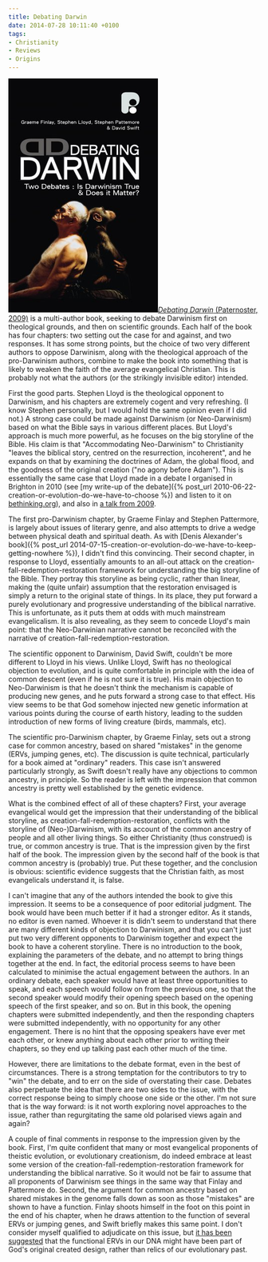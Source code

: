 ```yaml
---
title: Debating Darwin
date: 2014-07-28 10:11:40 +0100
tags:
- Christianity
- Reviews
- Origins
---
```

[<img alt="Debating Darwin" title="Debating Darwin" src="/assets/debating-darwin.jpg" class="alignright" />_Debating Darwin_ (Paternoster, 2009)](http://www.authenticmedia.co.uk/search/product/debating-darwin-graeme-finlay-stephen-lloyd-stephen-pattemore/9781842276198.jhtml) is a multi-author book, seeking to debate Darwinism first on theological grounds, and then on scientific grounds. Each half of the book has four chapters: two setting out the case for and against, and two responses. It has some strong points, but the choice of two very different authors to oppose Darwinism, along with the theological approach of the pro-Darwinism authors, combine to make the book into something that is likely to weaken the faith of the average evangelical Christian. This is probably not what the authors (or the strikingly invisible editor) intended.

First the good parts. Stephen Lloyd is the theological opponent to Darwinism, and his chapters are extremely cogent and very refreshing. (I know Stephen personally, but I would hold the same opinion even if I did not.) A strong case could be made against Darwinism (or Neo-Darwinism) based on what the Bible says in various different places. But Lloyd's approach is much more powerful, as he focuses on the big storyline of the Bible. His claim is that "Accommodating Neo-Darwinism" to Christianity "leaves the biblical story, centred on the resurrection, incoherent", and he expands on that by examining the doctrines of Adam, the global flood, and the goodness of the original creation ("no agony before Adam"). This is essentially the same case that Lloyd made in a debate I organised in Brighton in 2010 (see [my write-up of the debate]({% post_url 2010-06-22-creation-or-evolution-do-we-have-to-choose %}) and listen to it on [bethinking.org](http://www.bethinking.org/does-evolution-disprove-creation/creation-or-evolution-do-we-have-to-choose)), and also in [a talk from 2009](http://www.biblicalcreationministries.org.uk/b/index.php/2010/01/09/creation-and-the-story-line-of-the-bible).

The first pro-Darwinism chapter, by Graeme Finlay and Stephen Pattermore, is largely about issues of literary genre, and also attempts to drive a wedge between physical death and spiritual death. As with [Denis Alexander's book]({% post_url 2014-07-15-creation-or-evolution-do-we-have-to-keep-getting-nowhere %}), I didn't find this convincing. Their second chapter, in response to Lloyd, essentially amounts to an all-out attack on the creation-fall-redemption-restoration framework for understanding the big storyline of the Bible. They portray this storyline as being cyclic, rather than linear, making the (quite unfair) assumption that the restoration envisaged is simply a return to the original state of things. In its place, they put forward a purely evolutionary and progressive understanding of the biblical narrative. This is unfortunate, as it puts them at odds with much mainstream evangelicalism. It is also revealing, as they seem to concede Lloyd's main point: that the Neo-Darwinian narrative cannot be reconciled with the narrative of creation-fall-redemption-restoration.

The scientific opponent to Darwinism, David Swift, couldn't be more different to Lloyd in his views. Unlike Lloyd, Swift has no theological objection to evolution, and is quite comfortable in principle with the idea of common descent (even if he is not sure it is true). His main objection to Neo-Darwinism is that he doesn't think the mechanism is capable of producing new genes, and he puts forward a strong case to that effect. His view seems to be that God somehow injected new genetic information at various points during the course of earth history, leading to the sudden introduction of new forms of living creature (birds, mammals, etc).

The scientific pro-Darwinism chapter, by Graeme Finlay, sets out a strong case for common ancestry, based on shared "mistakes" in the genome (ERVs, jumping genes, etc). The discussion is quite technical, particularly for a book aimed at "ordinary" readers. This case isn't answered particularly strongly, as Swift doesn't really have any objections to common ancestry, in principle. So the reader is left with the impression that common ancestry is pretty well established by the genetic evidence.

What is the combined effect of all of these chapters? First, your average evangelical would get the impression that their understanding of the biblical storyline, as creation-fall-redemption-restoration, conflicts with the storyline of (Neo-)Darwinism, with its account of the common ancestry of people and all other living things. So either Christianity (thus construed) is true, or common ancestry is true. That is the impression given by the first half of the book. The impression given by the second half of the book is that common ancestry is (probably) true. Put these together, and the conclusion is obvious: scientific evidence suggests that the Christian faith, as most evangelicals understand it, is false.

I can't imagine that any of the authors intended the book to give this impression. It seems to be a consequence of poor editorial judgment. The book would have been much better if it had a stronger editor. As it stands, no editor is even named. Whoever it is didn't seem to understand that there are many different kinds of objection to Darwinism, and that you can't just put two very different opponents to Darwinism together and expect the book to have a coherent storyline. There is no introduction to the book, explaining the parameters of the debate, and no attempt to bring things together at the end. In fact, the editorial process seems to have been calculated to minimise the actual engagement between the authors. In an ordinary debate, each speaker would have at least three opportunities to speak, and each speech would follow on from the previous one, so that the second speaker would modify their opening speech based on the opening speech of the first speaker, and so on. But in this book, the opening chapters were submitted independently, and then the responding chapters were submitted independently, with no opportunity for any other engagement. There is no hint that the opposing speakers have ever met each other, or knew anything about each other prior to writing their chapters, so they end up talking past each other much of the time.

However, there are limitations to the debate format, even in the best of circumstances. There is a strong temptation for the contributors to try to "win" the debate, and to err on the side of overstating their case. Debates also perpetuate the idea that there are two sides to the issue, with the correct response being to simply choose one side or the other. I'm not sure that is the way forward: is it not worth exploring novel approaches to the issue, rather than regurgitating the same old polarised views again and again?

A couple of final comments in response to the impression given by the book. First, I'm quite confident that many or most evangelical proponents of theistic evolution, or evolutionary creationism, do indeed embrace at least some version of the creation-fall-redemption-restoration framework for understanding the biblical narrative. So it would not be fair to assume that all proponents of Darwinism see things in the same way that Finlay and Pattermore do. Second, the argument for common ancestry based on shared mistakes in the genome falls down as soon as those "mistakes" are shown to have a function. Finlay shoots himself in the foot on this point in the end of his chapter, when he draws attention to the function of several ERVs or jumping genes, and Swift briefly makes this same point. I don't consider myself qualified to adjudicate on this issue, but [it has been suggested](https://answersingenesis.org/genetics/the-natural-history-of-retroviruses/) that the functional ERVs in our DNA might have been part of God's original created design, rather than relics of our evolutionary past.

